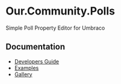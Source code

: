 # Our.Community.Polls
Simple Poll Property Editor for Umbraco

## Documentation

* [Developers Guide](developers-guide.md)
* [Examples](examples.md)
* [Gallery](gallery.md)
